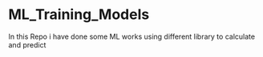 # ML_Training_Models
In this Repo i have done some ML works using different library to calculate and predict 
